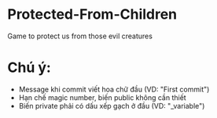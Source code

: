 # Protected-From-Children
Game to protect us from those evil creatures

# Chú ý:
- Message khi commit viết hoa chữ đầu (VD: "First commit")
- Hạn chế magic number, biến public không cần thiết
- Biến private phải có dấu xếp gạch ở đầu (VD: "_variable")
